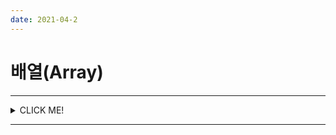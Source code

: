 ```yaml
---
date: 2021-04-2
---
```


# 배열(Array)



---
<details>
<summary>CLICK ME!</summary>

- cf. 
	-
	-
	-
	-
	
	-
	-
	-


</details>


---
